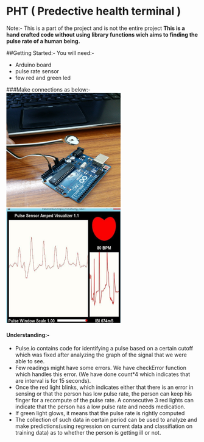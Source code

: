 # PHT ( Predective health terminal )
Note:- This is a part of the project and is not the entire project
<b> This is a hand crafted code without using library functions wich aims to finding the pulse rate of a human being.</b>

##Getting Started:-
You will need:-
<ul><li> Arduino board</li>
  <li> pulse rate sensor</li>
  <li> few red and green led</li>
</ul>

###Make connections as below:-
<br>
 <img src="connection.jpg" height="300" width="300" alt ="Connections" style="image-orientation: 90deg" >
<br>
 <img src="graph.png" height="300" width="300" alt ="graph" >

#### Understanding:-
 <ul>
  <li> Pulse.io contains code for identifying a pulse based on a certain cutoff which was fixed after analyzing the graph of the signal that we were able to see.
  <li> Few readings might have some errors. We have checkError function which handles this error. (We have done count*4 which indicates that are interval is for 15 seconds).
  <li> Once the red light blinks, which indicates either that there is an error in sensing or that the person has low pulse rate, the person can keep his finger for a recompute of the pulse rate. A consecutive 3 red lights can indicate that the person has a low pulse rate and needs medication.
  <li> If green light glows, it means that the pulse rate is rightly computed
  <li> The collection of such data in certain period can be used to analyze and make predictions(using regression on current data and classifiation on training data) as to whether the person is getting ill or not.
  </ul>
